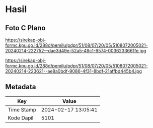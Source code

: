 # Hasil

## Foto C Plano

https://sirekap-obj-formc.kpu.go.id/288d/pemilu/pdpr/51/08/07/20/05/5108072005021-20240214-222752--dae3d49e-52a5-49c1-9574-0036233661fe.jpg

https://sirekap-obj-formc.kpu.go.id/288d/pemilu/pdpr/51/08/07/20/05/5108072005021-20240214-223621--ae8a0bdf-9086-4f31-8bdf-21affbd445b4.jpg


## Metadata

| Key        | Value               |
| ---------- | ------------------- |
| Time Stamp | 2024-02-17 13:05:41 |
| Kode Dapil | 5101                |



